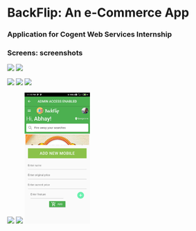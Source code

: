 # BackFlip: An e-Commerce App
### Application for Cogent Web Services Internship

### Screens: screenshots
<img src="https://github.com/AbhayVAshokan/Cogent-Web-Services-Internship-task-1/blob/master/.images/splash_screen.jpg" width=30%> <img src="https://github.com/AbhayVAshokan/Cogent-Web-Services-Internship-task-1/blob/master/.images/login_screen.jpg" width=30%>

<img src="https://github.com/AbhayVAshokan/Cogent-Web-Services-Internship-task-1/blob/master/.images/homescreen.jpg" width=30%> <img src="https://github.com/AbhayVAshokan/Cogent-Web-Services-Internship-task-1/blob/master/.images/favorites_screen.jpg" width=30%> <img src="https://github.com/AbhayVAshokan/Cogent-Web-Services-Internship-task-1/blob/master/.images/search_results.jpg" width=30%> 

<img src="https://github.com/AbhayVAshokan/Cogent-Web-Services-Internship-task-1/blob/master/.images/cart.jpg" width=30%> <img src="https://github.com/AbhayVAshokan/Cogent-Web-Services-Internship-task-1/blob/master/.images/profile.jpg" width=30%> <img src="https://github.com/AbhayVAshokan/TinkerHub-Learn-From-Home/blob/master/.images/task3_screenshot5.jpg" width=30%>
